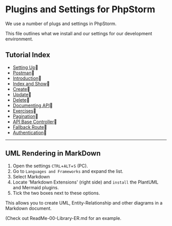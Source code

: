 # Plugins and Settings for PhpStorm

We use a number of plugs and settings in PhpStorm.

This file outlines what we install and our settings for our development environment.


## Tutorial Index

- [Setting Up](ReadMe-00-Setting-Up.md)🔗
- [Postman](ReadMe-02-Postman.md)🔗
- [Introduction](ReadMe-10-API-introduction.md)🔗
- [Index and Show](ReadMe-11-API-index-show.md)🔗
- [Create](ReadMe-13-API-create.md)🔗
- [Update](ReadMe-14-API-update.md)🔗
- [Delete](ReadMe-15-API-delete.md)🔗
- [Documenting API](ReadMe-16-API-documenting.md)🔗
- [Exercises](ReadMe-90-API-exercises.md)🔗
- [Pagination](ReadMe-17-API-pagination.md)🔗
- [API Base Controller](ReadMe-18-API-Base-controller.md)🔗
- [Fallback Route](ReadMe-19-API-fallback-route.md)🔗
- [Authentication](ReadMe-21-API-authentication.md)🔗
---

## UML Rendering in MarkDown

1. Open the settings `CTRL`+`ALT`+`S` (PC).
2. Go to `Languages and Frameworks`  and expand the list. 
3. Select Markdown
4. Locate 'Markdown Extensions' (right side) and `install` the PlantUML and Mermaid plugins.
5. Tick the two boxes next to these options.

This allows you to create UML, Entity-Relationship and other diagrams in a Markdown document.

(Check out ReadMe-00-Library-ER.md for an example.


